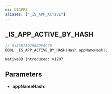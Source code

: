```yaml
---
ns: UIAPPS
aliases: ["_IS_APP_ACTIVE"]
---
```

## _IS_APP_ACTIVE_BY_HASH

```c
// 0x25B7A0206BDFAC76
BOOL _IS_APP_ACTIVE_BY_HASH(Hash appNameHash);
```

```
NativeDB Introduced: v1207
```

## Parameters
* **appNameHash**:
